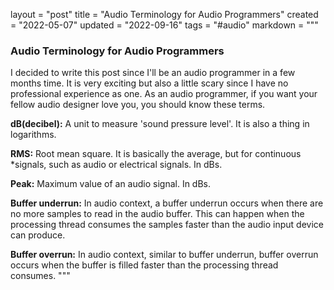 layout = "post"
title = "Audio Terminology for Audio Programmers"
created = "2022-05-07"
updated = "2022-09-16"
tags = "#audio"
markdown = """
### Audio Terminology for Audio Programmers
I decided to write this post  since I'll be an audio programmer in a few months
time. It is very exciting but also a little scary since I have no professional
experience as one. As an audio programmer, if you want your fellow audio
designer love you, you should know these terms.

**dB(decibel):** A unit to measure 'sound pressure level'. It is also a thing in
logarithms.

**RMS:** Root mean square. It is basically the average, but for continuous
*signals, such as audio
or electrical signals. In dBs.

**Peak:** Maximum value of an audio signal. In dBs.

**Buffer underrun:** In audio context, a buffer underrun occurs when there are no
more samples to read in the audio buffer. This can happen when the processing thread
consumes the samples faster than the audio input device can produce.

**Buffer overrun:** In audio context, similar to buffer underrun, buffer overrun occurs
when the buffer is filled faster than the processing thread consumes.
"""